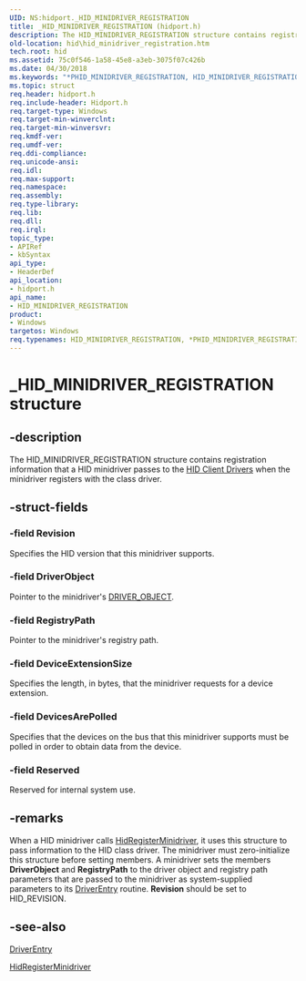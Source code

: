 ```yaml
---
UID: NS:hidport._HID_MINIDRIVER_REGISTRATION
title: _HID_MINIDRIVER_REGISTRATION (hidport.h)
description: The HID_MINIDRIVER_REGISTRATION structure contains registration information that a HID minidriver passes to the HID Client Drivers when the minidriver registers with the class driver.
old-location: hid\hid_minidriver_registration.htm
tech.root: hid
ms.assetid: 75c0f546-1a58-45e8-a3eb-3075f07c426b
ms.date: 04/30/2018
ms.keywords: "*PHID_MINIDRIVER_REGISTRATION, HID_MINIDRIVER_REGISTRATION, HID_MINIDRIVER_REGISTRATION structure [Human Input Devices], PHID_MINIDRIVER_REGISTRATION, PHID_MINIDRIVER_REGISTRATION structure pointer [Human Input Devices], _HID_MINIDRIVER_REGISTRATION, hid.hid_minidriver_registration, hidport/HID_MINIDRIVER_REGISTRATION, hidport/PHID_MINIDRIVER_REGISTRATION, hidstrct_d0f637a8-58c0-4d83-9a2f-2e14761b6183.xml"
ms.topic: struct
req.header: hidport.h
req.include-header: Hidport.h
req.target-type: Windows
req.target-min-winverclnt: 
req.target-min-winversvr: 
req.kmdf-ver: 
req.umdf-ver: 
req.ddi-compliance: 
req.unicode-ansi: 
req.idl: 
req.max-support: 
req.namespace: 
req.assembly: 
req.type-library: 
req.lib: 
req.dll: 
req.irql: 
topic_type:
- APIRef
- kbSyntax
api_type:
- HeaderDef
api_location:
- hidport.h
api_name:
- HID_MINIDRIVER_REGISTRATION
product:
- Windows
targetos: Windows
req.typenames: HID_MINIDRIVER_REGISTRATION, *PHID_MINIDRIVER_REGISTRATION
---
```


# _HID_MINIDRIVER_REGISTRATION structure


## -description


The HID_MINIDRIVER_REGISTRATION structure contains registration information that a HID minidriver passes to the <a href="https://msdn.microsoft.com/E7C57273-B661-4B82-816E-E1466DAF67EA">HID Client Drivers</a> when the minidriver registers with the class driver.


## -struct-fields




### -field Revision

Specifies the HID version that this minidriver supports.


### -field DriverObject

Pointer to the minidriver's <a href="https://msdn.microsoft.com/library/windows/hardware/ff544174">DRIVER_OBJECT</a>.


### -field RegistryPath

Pointer to the minidriver's registry path.


### -field DeviceExtensionSize

Specifies the length, in bytes, that the minidriver requests for a device extension.


### -field DevicesArePolled

Specifies that the devices on the bus that this minidriver supports must be polled in order to obtain data from the device.


### -field Reserved

Reserved for internal system use.


## -remarks



When a HID minidriver calls <a href="https://msdn.microsoft.com/library/windows/hardware/ff539835">HidRegisterMinidriver</a>, it uses this structure to pass information to the HID class driver. The minidriver must zero-initialize this structure before setting members. A minidriver sets the members <b>DriverObject</b> and <b>RegistryPath</b> to the driver object and registry path parameters that are passed to the minidriver as system-supplied parameters to its <a href="https://msdn.microsoft.com/library/windows/hardware/ff552644">DriverEntry</a> routine. <b>Revision</b> should be set to HID_REVISION.




## -see-also




<a href="https://msdn.microsoft.com/library/windows/hardware/ff552644">DriverEntry</a>



<a href="https://msdn.microsoft.com/library/windows/hardware/ff539835">HidRegisterMinidriver</a>
 

 

